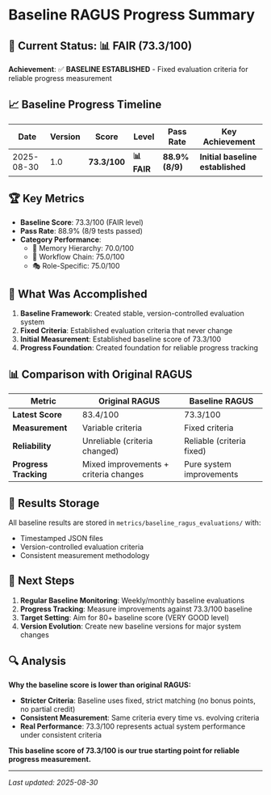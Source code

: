 # Baseline RAGUS Progress Summary

## 🎯 Current Status: 📊 FAIR (73.3/100)

**Achievement**: ✅ **BASELINE ESTABLISHED** - Fixed evaluation criteria for reliable progress measurement

## 📈 Baseline Progress Timeline

| Date | Version | Score | Level | Pass Rate | Key Achievement |
|------|---------|-------|-------|-----------|-----------------|
| 2025-08-30 | 1.0 | **73.3/100** | **📊 FAIR** | **88.9% (8/9)** | **Initial baseline established** |

## 🏆 Key Metrics

- **Baseline Score**: 73.3/100 (FAIR level)
- **Pass Rate**: 88.9% (8/9 tests passed)
- **Category Performance**:
  - 🧠 Memory Hierarchy: 70.0/100
  - 🔄 Workflow Chain: 75.0/100
  - 🎭 Role-Specific: 75.0/100

## 🚀 What Was Accomplished

1. **Baseline Framework**: Created stable, version-controlled evaluation system
2. **Fixed Criteria**: Established evaluation criteria that never change
3. **Initial Measurement**: Established baseline score of 73.3/100
4. **Progress Foundation**: Created foundation for reliable progress tracking

## 📊 Comparison with Original RAGUS

| Metric | Original RAGUS | Baseline RAGUS |
|--------|----------------|----------------|
| **Latest Score** | 83.4/100 | 73.3/100 |
| **Measurement** | Variable criteria | Fixed criteria |
| **Reliability** | Unreliable (criteria changed) | Reliable (criteria fixed) |
| **Progress Tracking** | Mixed improvements + criteria changes | Pure system improvements |

## 📁 Results Storage

All baseline results are stored in `metrics/baseline_ragus_evaluations/` with:
- Timestamped JSON files
- Version-controlled evaluation criteria
- Consistent measurement methodology

## 🎯 Next Steps

1. **Regular Baseline Monitoring**: Weekly/monthly baseline evaluations
2. **Progress Tracking**: Measure improvements against 73.3/100 baseline
3. **Target Setting**: Aim for 80+ baseline score (VERY GOOD level)
4. **Version Evolution**: Create new baseline versions for major system changes

## 🔍 Analysis

**Why the baseline score is lower than original RAGUS:**
- **Stricter Criteria**: Baseline uses fixed, strict matching (no bonus points, no partial credit)
- **Consistent Measurement**: Same criteria every time vs. evolving criteria
- **Real Performance**: 73.3/100 represents actual system performance under consistent criteria

**This baseline score of 73.3/100 is our true starting point for reliable progress measurement.**

---

*Last updated: 2025-08-30*
